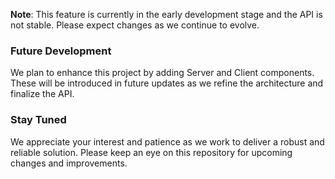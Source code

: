 **Note**: This feature is currently in the early development stage and the API is not stable. Please expect changes as we continue to evolve.

### Future Development
We plan to enhance this project by adding Server and Client components. These will be introduced in future updates as we refine the architecture and finalize the API.

### Stay Tuned
We appreciate your interest and patience as we work to deliver a robust and reliable solution. Please keep an eye on this repository for upcoming changes and improvements.
